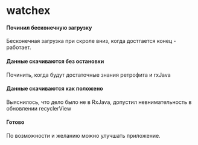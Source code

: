# watchex

 #### Починил бесконечную загрузку
 Бесконечная загрузка при скроле вниз, когда достгается конец - работает.

 #### Данные скачиваются без остановки
 Починить, когда будут достаточные знания ретрофита и rxJava
 
 #### Данные скачиваются как положено
 Выяснилось, что дело было не в RxJava, допустил невнимательность в обновлении recyclerView
 
 #### Готово
 По возможности и желанию можно улучшать приложение.
 
